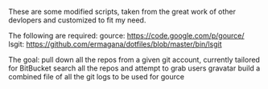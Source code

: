 These are some modified scripts, taken from the great work of other devlopers and customized to fit my need.

The following are required:
  gource: https://code.google.com/p/gource/
  lsgit: https://github.com/ermagana/dotfiles/blob/master/bin/lsgit

The goal:
  pull down all the repos from a given git account, currently tailored for BitBucket
  search all the repos and attempt to grab users gravatar
  build a combined file of all the git logs to be used for gource


